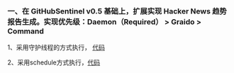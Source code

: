 ### 一、在 GitHubSentinel v0.5 基础上，扩展实现 Hacker News 趋势报告生成。实现优先级：Daemon（Required） > Graido > Command

1、采用守护线程的方式执行， [代码](https://github.com/damoon30/DamoonGitHubSentinel/blob/master/src/thread_daemon_process.py)

2、采用schedule方式执行，[代码](https://github.com/damoon30/DamoonGitHubSentinel/blob/master/src/schedule_day_process.py)




